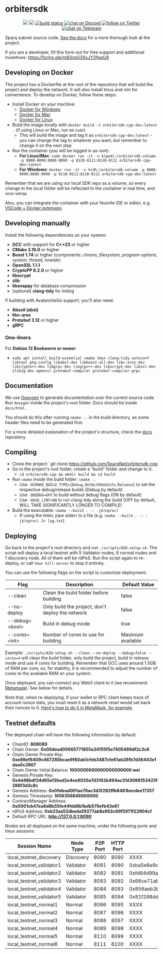 # orbitersdk

</p>
<p align="center">
    <a href="https://github.com/SparqNet/orbitersdk-cpp/graphs/contributors" alt="Contributors">
        <img src="https://img.shields.io/github/contributors/SparqNet/orbitersdk-cpp" /></a>
    <a href="https://github.com/SparqNet/orbitersdk-cpp/pulse" alt="Activity">
        <img src="https://img.shields.io/github/commit-activity/m/SparqNet/orbitersdk-cpp" /></a>
    <a href="https://github.com/SparqNet/orbitersdk-cpp/actions/workflows/c-cpp.yml/badge.svg?branch=main">
        <img src="https://github.com/SparqNet/orbitersdk-cpp/actions/workflows/c-cpp.yml/badge.svg?branch=main" alt="build status"></a>
    <a href="https://discord.com/channels/1072297918897340506/1085807995595788378">
        <img src="https://img.shields.io/discord/308323056592486420?logo=discord"
            alt="chat on Discord"></a>
    <a href="https://twitter.com/intent/follow?screen_name=SparqNet">
        <img src="https://img.shields.io/twitter/follow/SparqNet?style=social&logo=twitter"
            alt="follow on Twitter"></a>
  <!-- link for telegram -->
    <a href="https://t.me/SparqOfficial">
        <img src="https://img.shields.io/badge/chat-on%20telegram-blue.svg"
            alt="chat on Telegram"></a>
</p>

Sparq subnet source code. [See the docs](https://github.com/SparqNet/sparq-docs) for a more thorough look at the project.

If you are a developer, fill this form out for free support and additional incentives: https://forms.gle/m83ceG3XoJY3fpwU9

## Developing on Docker

The project has a Dockerfile at the root of the repository that will build the project and deploy the network. It will also install tmux and vim for convenience. To develop on Docker, follow these steps:

* Install Docker on your machine:
  * [Docker for Windows](https://docs.docker.com/docker-for-windows/install/)
  * [Docker for Mac](https://docs.docker.com/docker-for-mac/install/)
  * [Docker for Linux](https://docs.docker.com/desktop/install/linux-install/)
* Build the image locally with `docker build -t orbitersdk-cpp-dev:latest .` (if using Linux or Mac, run as `sudo`)
  * This will build the image and tag it as `orbitersdk-cpp-dev:latest` - you can change the tag to whatever you want, but remember to change it on the next step
* Run the container (you will be logged in as root):
  * **For Linux/Mac**: `sudo docker run -it -v $(pwd):/orbitersdk-volume -p 8080-8099:8080-8099 -p 8110-8111:8110-8111 orbitersdk-cpp-dev:latest`
  * **For Windows**: `docker run -it -v %cd%:/orbitersdk-volume -p 8080-8099:8080-8099 -p 8110-8111:8110-8111 orbitersdk-cpp-dev:latest`

Remember that we are using our local SDK repo as a volume, so every change in the local folder will be reflected to the container in real time, and vice-versa.

Also, you can integrate the container with your favorite IDE or editor, e.g. [VSCode + Docker extension](https://marketplace.visualstudio.com/items?itemName=ms-azuretools.vscode-docker).

## Developing manually

Install the following dependencies on your system:

* **GCC** with support for **C++23** or higher
* **CMake 3.19.0** or higher
* **Boost 1.74** or higher (components: *chrono, filesystem, program-options, system, thread, nowide*)
* **OpenSSL 1.1.1**
* **CryptoPP 8.2.0** or higher
* **libscrypt**
* **zlib**
* **libsnappy** for database compression
* (optional) **clang-tidy** for linting

If building with AvalancheGo support, you'll also need:

* **Abseil (absl)**
* **libc-ares**
* **Protobuf 3.12** or higher
* **gRPC**

### One-liners

For **Debian 12 Bookworm or newer**:
* `sudo apt install build-essential cmake tmux clang-tidy autoconf libtool pkg-config libabsl-dev libboost-all-dev libc-ares-dev libcrypto++-dev libgrpc-dev libgrpc++-dev libscrypt-dev libssl-dev zlib1g-dev openssl protobuf-compiler protobuf-compiler-grpc`

## Documentation

We use [Doxygen](https://www.doxygen.nl/index.html) to generate documentation over the current source code. Run `doxygen` inside the project's root folder. Docs should be inside `docs/html`.

You should do this after running `cmake ..` in the build directory, as some header files need to be generated first.

For a more detailed explanation of the project's structure, check the [docs](https://github.com/SparqNet/sparq-docs/tree/main/Sparq_en-US) repository.

## Compiling

* Clone the project: `git clone https://github.com/SparqNet/orbitersdk-cpp
* Go to the project's root folder, create a "build" folder and change to it:
  * `cd orbitersdk-cpp && mkdir build && cd build`
* Run `cmake` inside the build folder: `cmake ..`
  * Use `-DCMAKE_BUILD_TYPE={Debug,RelWithDebInfo,Release}` to set the respective debug/release builds (Debug by default)
  * Use `-DDEBUG=OFF` to build without debug flags (ON by default)
  * Use `-DUSE_LINT=ON` to run clang-tidy along the build (OFF by default, WILL TAKE SIGNIFICANTLY LONGER TO COMPILE)
* Build the executable: `cmake --build . -- -j$(nproc)`
  * If using the linter, pipe stderr to a file (e.g. `cmake --build . -- -j$(nproc) 2> log.txt`)

## Deploying

Go back to the project's root directory and run `./scripts/AIO-setup.sh`. The script will deploy a local testnet with 5 Validator nodes, 6 normal nodes and 1 discovery node. All of them will be rdPoS. Run the script again to re-deploy, or call `tmux kill-server` to stop it entirely.

You can use the following flags on the script to customize deployment:

| Flag | Description | Default Value |
|------|-------------|---------------|
| --clean | Clean the build folder before building | false |
| --no-deploy | Only build the project, don't deploy the network | false |
| --debug=\<bool\> | Build in debug mode | true |
| --cores=\<int\> | Number of cores to use for building | Maximum available |

Example: `./scripts/AIO-setup.sh --clean --no-deploy --debug=false --cores=4` will clean the build folder, only build the project, build in release mode and use 4 cores for building. Remember that GCC uses around 1.5GB of RAM per core, so, for stability, it is recommended to adjust the number of cores to the available RAM on your system.

Once deployed, you can connect any Web3 client to it (we recommend [Metamask](https://metamask.io)). See below for details.

Note that, when re-deploying, if your wallet or RPC client keeps track of account nonce data, you must reset it as a network reset would set back their nonces to 0. [Here's how to do it in MetaMask, for example](https://support.metamask.io/hc/en-us/articles/360015488891-How-to-clear-your-account-activity-reset-account).

## Testnet defaults

The deployed chain will have the following information by default:

* ChainID: **808080**
* Chain Owner: **0x00dead00665771855a34155f5e7405489df2c3c6**
* Chain Owner Private Key: **0xe89ef6409c467285bcae9f80ab1cfeb3487cfe61ab28fb7d36443e1daa0c2867**
* Chain Owner Initial Balance: **1000000000000000000000 wei**
* Genesis Private Key: **0x4d48bdf34d65ef2bed2e4ee9020a7d3162b494ac31d3088153425f286f3d3c8c**
* Genesis Address: **0x00dead001ae76ac3d3f282ffb8481becdee17357**
* Genesis Timestamp: **1656356646000000**
* ContractManager Address: **0x0001cb47ea6d8b55fe44fdd6b1bdb579efb43e61**
* rdPoS Address: **0xb23aa52dbeda59277ab8a962c69f5971f22904cf**
* Default RPC URL: **http://127.0.0.1:8090**

Nodes are all deployed on the same machine, under the following ports and tmux sessions:

| Session Name             | Node Type | P2P Port | HTTP Port | Validator Key                                                      |
|--------------------------|-----------|----------|-----------|--------------------------------------------------------------------|
| local_testnet_discovery  | Discovery | 8080     | 8090      | XXXX                                                               |
| local_testnet_validator1 | Validator | 8081     | 8090      | 0xba5e6e9dd9cbd263969b94ee385d885c2d303dfc181db2a09f6bf19a7ba26759 |
| local_testnet_validator2 | Validator | 8082     | 8091      | 0xfd84d99aa18b474bf383e10925d82194f1b0ca268e7a339032679d6e3a201ad4 |
| local_testnet_validator3 | Validator | 8083     | 8092      | 0x66ce71abe0b8acd92cfd3965d6f9d80122aed9b0e9bdd3dbe018230bafde5751 |
| local_testnet_validator4 | Validator | 8084     | 8093      | 0x856aeb3b9c20a80d1520a2406875f405d336e09475f43c478eb4f0dafb765fe7 |
| local_testnet_validator5 | Validator | 8085     | 8094      | 0x81f288dd776f4edfe256d34af1f7d719f511559f19115af3e3d692e741faadc6 |
| local_testnet_normal1    | Normal    | 8086     | 8095      | XXXX                                                               |
| local_testnet_normal2    | Normal | 8087     | 8096      | XXXX |
| local_testnet_normal3    | Normal | 8088     | 8097      | XXXX |
| local_testnet_normal4    | Normal | 8089     | 8098      | XXXX |
| local_testnet_normal5    | Normal | 8110     | 8099      | XXXX |
| local_testnet_normal6    | Normal | 8111     | 8100      | XXXX |
